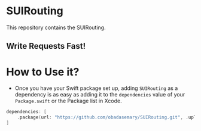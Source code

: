 # SUIRouting

This repository contains the SUIRouting.

## Write Requests Fast!


# How to Use it?

-  Once you have your Swift package set up, adding `SUIRouting` as a dependency is as easy as adding it to the `dependencies` value of your `Package.swift` or the Package list in Xcode.

```swift
dependencies: [
    .package(url: "https://github.com/obadasemary/SUIRouting.git", .upToNextMajor(from: "1.0.7"))
]
```

